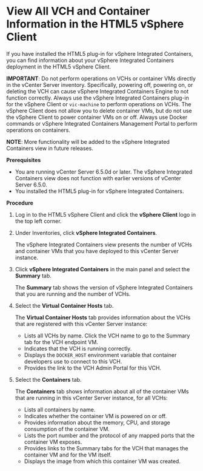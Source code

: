 # View All VCH and Container Information in the HTML5 vSphere Client #

If you have installed the HTML5 plug-in for vSphere Integrated Containers, you can find information about your vSphere Integrated Containers deployment in the HTML5 vSphere Client.

**IMPORTANT**: Do not perform operations on VCHs or container VMs directly in the vCenter Server inventory. Specifically, powering off, powering on, or deleting the VCH can cause vSphere Integrated Containers Engine to not function correctly. Always use the vSphere Integrated Containers plug-in for the vSphere Client or `vic-machine` to perform operations on VCHs. The vSphere Client does not allow you to delete container VMs, but do not use the vSphere Client to power container VMs on or off. Always use Docker commands or vSphere Integrated Containers Management Portal to perform operations on containers. 

**NOTE**: More functionality will be added to the vSphere Integrated Containers view in future releases.

**Prerequisites**

- You are running vCenter Server 6.5.0d or later. The vSphere Integrated Containers view does not function with earlier versions of vCenter Server 6.5.0.
- You installed the HTML5 plug-in for vSphere Integrated Containers.

**Procedure**

1. Log in to the HTML5 vSphere Client and click the **vSphere Client** logo in the top left corner.
2. Under Inventories, click **vSphere Integrated Containers**.

    The vSphere Integrated Containers view presents the number of VCHs and container VMs that you have deployed to this vCenter Server instance.

3. Click **vSphere Integrated Containers** in the main panel and select the **Summary** tab.

    The **Summary** tab shows the version of vSphere Integrated Containers that you are running and the number of VCHs.
4. Select the **Virtual Container Hosts** tab. 

    The **Virtual Container Hosts** tab provides information about the VCHs that are registered with this vCenter Server instance: 

    - Lists all VCHs by name. Click the VCH name to go to the Summary tab for the VCH endpoint VM.
    - Indicates that the VCH is running correctly.
    - Displays the `DOCKER_HOST` environment variable that container developers use to connect to this VCH.
    - Provides the link to the VCH Admin Portal for this VCH.

5. Select the **Containers** tab.

    The **Containers** tab shows information about all of the container VMs that are running in this vCenter Server instance, for all VCHs:

    - Lists all containers by name.
    - Indicates whether the container VM is powered on or off.
    - Provides information about the memory, CPU, and storage consumption of the container VM.
    - Lists the port number and the protocol of any mapped ports that the container VM exposes.
    - Provides links to the Summary tabs for the VCH that manages the container VM and for the VM itself.
    - Displays the image from which this container VM was created.




